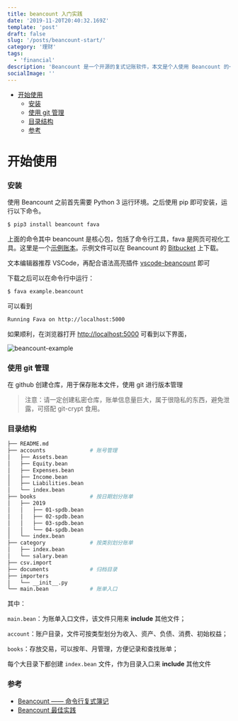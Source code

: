 ```yaml
---
title: beancount 入门实践
date: '2019-11-20T20:40:32.169Z'
template: 'post'
draft: false
slug: '/posts/beancount-start/'
category: '理财'
tags:
  - 'financial'
description: 'Beancount 是一个开源的复式记账软件，本文是个人使用 Beancount 的一些实践。'
socialImage: ''
---
```


- [开始使用](#%e5%bc%80%e5%a7%8b%e4%bd%bf%e7%94%a8)
    - [安装](#%e5%ae%89%e8%a3%85)
    - [使用 git 管理](#%e4%bd%bf%e7%94%a8-git-%e7%ae%a1%e7%90%86)
    - [目录结构](#%e7%9b%ae%e5%bd%95%e7%bb%93%e6%9e%84)
    - [参考](#%e5%8f%82%e8%80%83)

# 开始使用

### 安装

使用 Beancount 之前首先需要 Python 3 运行环境。之后使用 pip 即可安装，运行以下命令。

```zsh
$ pip3 install beancount fava
```

上面的命令其中 beancount 是核心包，包括了命令行工具，fava 是网页可视化工具。这里是一个[示例账本](https://fava.pythonanywhere.com/huge-example-file/balance_sheet/)。示例文件可以在 Beancount 的 [Bitbucket](https://bitbucket.org/blais/beancount/src/default/examples/) 上下载。

文本编辑器推荐 VSCode，再配合语法高亮插件 [vscode-beancount](https://github.com/Lencerf/vscode-beancount) 即可

下载之后可以在命令行中运行：

```zsh
$ fava example.beancount
```

可以看到

```zsh
Running Fava on http://localhost:5000
```

如果顺利，在浏览器打开 [http://localhost:5000](http://localhost:8000) 可看到以下界面，

![beancount-example](/media/beancount-example.jpg)

### 使用 git 管理

在 github 创建仓库，用于保存账本文件，使用 git 进行版本管理

> 注意：请一定创建私密仓库，账单信息量巨大，属于很隐私的东西，避免泄露，可搭配 git-crypt 食用。

### 目录结构

```zsh
├── README.md
├── accounts              # 账号管理
│   ├── Assets.bean
│   ├── Equity.bean
│   ├── Expenses.bean
│   ├── Income.bean
│   ├── Liabilities.bean
│   └── index.bean
├── books                 # 按日期划分账单
│   ├── 2019
│   │   ├── 01-spdb.bean
│   │   ├── 02-spdb.bean
│   │   ├── 03-spdb.bean
│   │   └── 04-spdb.bean
│   └── index.bean
├── category              # 按类别划分账单
│   ├── index.bean
│   └── salary.bean
├── csv.import
├── documents             # 归档目录
├── importers
│   └── __init__.py
└── main.bean             # 账单入口
```

其中：

`main.bean`：为账单入口文件，该文件只用来 **include** 其他文件；

`account`：账户目录，文件可按类型划分为收入、资产、负债、消费、初始权益；

`books`：存放交易，可以按年、月管理，方便记录和查找账单；

每个大目录下都创建 `index.bean` 文件，作为目录入口来 **include** 其他文件

### 参考

- [Beancount —— 命令行复式簿记](https://wzyboy.im/post/1063.html)
- [Beancount 最佳实践](https://xwartz.xyz/blog/beancount-best-practice/)

<!-- # 基本语法

> 以下只是一些经常使用到基本语法，完整语法查看文档：[Beancount Language Syntax](https://docs.google.com/document/d/1wAMVrKIA2qtRGmoVDSUBJGmYZSygUaR0uOMW1GV3YE0/edit) -->
